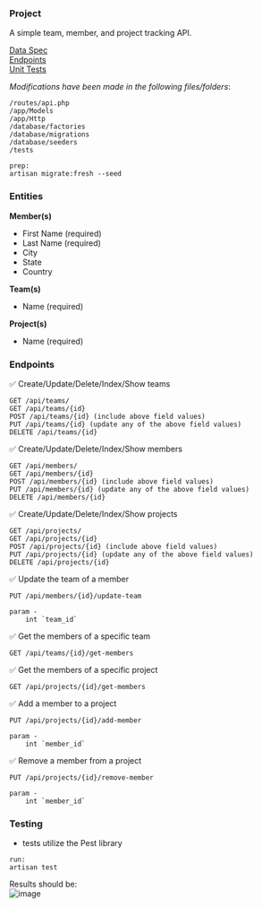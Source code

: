 ### Project
A simple team, member, and project tracking API.


[Data Spec](#entities)  
[Endpoints](#endpoints)  
[Unit Tests](#testing)  

_Modifications have been made in the following files/folders_:  

```
/routes/api.php
/app/Models
/app/Http
/database/factories
/database/migrations
/database/seeders
/tests

```

```
prep: 
artisan migrate:fresh --seed
```

### Entities

**Member(s)**
- First Name (required)
- Last Name (required)
- City
- State
- Country

**Team(s)**
- Name (required)

**Project(s)**
- Name (required)


### Endpoints

✅ Create/Update/Delete/Index/Show teams
```
GET /api/teams/
GET /api/teams/{id}
POST /api/teams/{id} (include above field values)
PUT /api/teams/{id} (update any of the above field values)
DELETE /api/teams/{id}
``````

✅ Create/Update/Delete/Index/Show members
```
GET /api/members/
GET /api/members/{id}
POST /api/members/{id} (include above field values)
PUT /api/members/{id} (update any of the above field values)
DELETE /api/members/{id}
```

✅ Create/Update/Delete/Index/Show projects
```
GET /api/projects/
GET /api/projects/{id}
POST /api/projects/{id} (include above field values)
PUT /api/projects/{id} (update any of the above field values)
DELETE /api/projects/{id}
```

✅ Update the team of a member
```
PUT /api/members/{id}/update-team

param - 
    int `team_id`
```

✅ Get the members of a specific team
```
GET /api/teams/{id}/get-members
```

✅ Get the members of a specific project
```
GET /api/projects/{id}/get-members
```

✅ Add a member to a project
```
PUT /api/projects/{id}/add-member

param - 
    int `member_id`
```

✅ Remove a member from a project
```
PUT /api/projects/{id}/remove-member

param - 
    int `member_id`
```

### Testing

- tests utilize the Pest library  

```
run:
artisan test
```

Results should be:  
![image](https://github.com/jesskuz/laravel-projects-api-poc/assets/2702323/5351fa5b-7270-4efa-b0ae-9262bba201b7)




